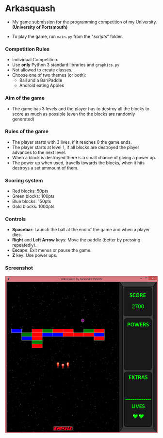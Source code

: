 # Arkasquash
- My game submission for the programming competition of my University. **(University of Portsmouth)**

- To play the game, run `main.py` from the "*scripts*" folder.

### Competition Rules
- Individual Competition.
- Use **only** Python 3 standard libraries and `graphics.py`
- Not allowed to create classes.
- Choose one of two themes (or both):
  - Ball and a Bar/Paddle
  - Android eating Apples

### Aim of the game
- The game has 3 levels and the player has to destroy all the blocks to score as much as possible (even tho the blocks are randomly generated)

### Rules of the game
- The player starts with 3 lives, if it reaches 0 the game ends.
- The player starts at level 1, if all blocks are destroyed the player advances to the next level.
- When a block is destroyed there is a small chance of giving a power up.
- The power up when used, travells towards the blocks, when it hits destroys a set ammount of them.

### Scoring system
- Red blocks: 50pts
- Green blocks: 100pts
- Blue blocks: 150pts
- Gold blocks: 1000pts

### Controls
- **Spacebar**: Launch the ball at the end of the game and when a player dies.
- **Right** and **Left Arrow** keys: Move the paddle (better by pressing repeatedly).
- **Esc**ape: Exit menus or pause the game.
- **Z** key: Use power ups.

### Screenshot
![Alt text](resources/Screenshot.png?raw=true "Arkasquash")
